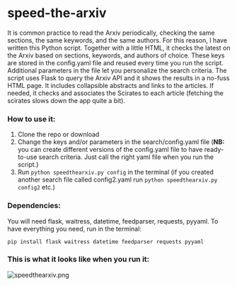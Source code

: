 # speed-the-arxiv
It is common practice to read the Arxiv periodically, checking the same sections, the same keywords, and the same authors.
For this reason, I have written this Python script. Together with a little HTML, it checks the latest on the Arxiv based on sections, keywords, and authors of choice.
These keys are stored in the config.yaml file and reused every time you run the script. Additional parameters in the file let you personalize the search criteria.
The script uses Flask to query the Arxiv API and it shows the results in a no-fuss HTML page. It includes collapsible abstracts and links to the articles.
If needed, it checks and associates the Scirates to each article (fetching the scirates slows down the app quite a bit).

### How to use it:
1. Clone the repo or download
2. Change the keys and/or parameters in the search/config.yaml file (**NB:** you can create different versions of the config.yaml file to have ready-to-use search criteria. Just call the right yaml file when you run the script.)
3. Run `python speedthearxiv.py config` in the terminal (if you created another search file called config2.yaml run `python speedthearxiv.py config2` etc.)

### Dependencies:
You will need flask, waitress, datetime, feedparser, requests, pyyaml. To have everything you need, run in the terminal:
```
pip install flask waitress datetime feedparser requests pyyaml
```

### This is what it looks like when you run it:

![speedthearxiv.png](https://github.com/mekise/speed-the-arxiv/raw/main/screenshot/speedthearxiv.png?raw=true)
